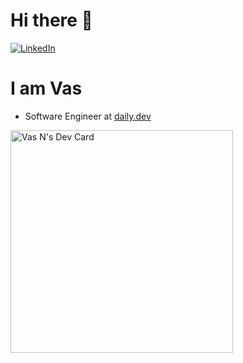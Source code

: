 # Hi there 👋 

<div align="left">
  <a href="https://www.linkedin.com/in/vas-n-40913325">
    <img
      src="https://img.shields.io/static/v1?logo=linkedin&style=flat-square&color=0072b1&label=LinkedIn&message=%E2%98%86"
      alt="LinkedIn"
    />
  </a>
</div>

# I am Vas

- Software Engineer at [daily.dev](https://daily.dev/)

 <a href="https://app.daily.dev/vasn">
    <img src="https://api.daily.dev/devcards/v2/twmsvOCVr4s9JjlwIKGqI.png?type=default&r=0vc" width="356" alt="Vas N's Dev Card"/>
  </a>
